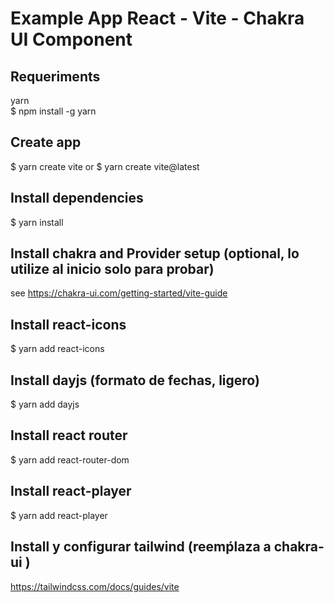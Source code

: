 # Example App React - Vite - Chakra UI Component

## Requeriments
yarn    
$ npm install -g yarn

## Create app
$ yarn create vite
or
$ yarn create vite@latest

## Install dependencies
$ yarn install

## Install chakra and Provider setup (optional, lo utilize al inicio solo para probar)
see https://chakra-ui.com/getting-started/vite-guide

## Install react-icons
$ yarn add react-icons

## Install dayjs (formato de fechas, ligero)
$ yarn add dayjs

## Install react router
$ yarn add react-router-dom

## Install react-player
$ yarn add react-player

## Install y configurar tailwind (reemṕlaza a chakra-ui )
https://tailwindcss.com/docs/guides/vite


